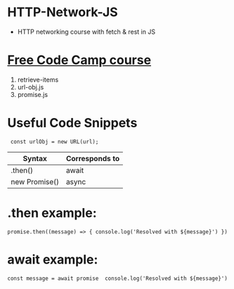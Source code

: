 # HTTP-Network-JS
- HTTP networking course with fetch &amp; rest in JS

# [Free Code Camp course](https://www.youtube.com/watch?v=2JYT5f2isg4) 

1. retrieve-items
2. url-obj.js
3. promise.js

# Useful Code Snippets
` 
const urlObj = new URL(url);
`

| Syntax | Corresponds to |
| ------- | ------- |
| .then() | await |
| new Promise() | async |


# .then example:
`
promise.then((message) => {
    console.log('Resolved with ${message}')
})
`

# await example:
`
const message = await promise 
console.log('Resolved with ${message}')
`